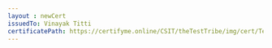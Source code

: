 ```yaml
--- 
layout : newCert 
issuedTo: Vinayak Titti
certificatePath: https://certifyme.online/CSIT/theTestTribe/img/cert/TestFlix/VinayakTitti_c5bde.png
--- 
```

